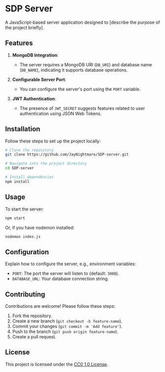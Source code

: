 # SDP Server

A JavaScript-based server application designed to [describe the purpose of the project briefly].

## Features

1. **MongoDB Integration**:
   - The server requires a MongoDB URI (`DB_URI`) and database name (`DB_NAME`), indicating it supports database operations.

2. **Configurable Server Port**:
   - You can configure the server's port using the `PORT` variable.

3. **JWT Authentication**:
   - The presence of `JWT_SECRET` suggests features related to user authentication using JSON Web Tokens.

## Installation

Follow these steps to set up the project locally:

```bash
# Clone the repository
git clone https://github.com/JayNightmare/SDP-server.git

# Navigate into the project directory
cd SDP-server

# Install dependencies
npm install
```

## Usage

To start the server:

```bash
npm start
```

Or, if you have nodemon installed:

```bash
nodemon index.js
```

## Configuration

Explain how to configure the server, e.g., environment variables:

- `PORT`: The port the server will listen to (default: `3000`).
- `DATABASE_URL`: Your database connection string.

## Contributing

Contributions are welcome! Please follow these steps:

1. Fork the repository.
2. Create a new branch (`git checkout -b feature-name`).
3. Commit your changes (`git commit -m 'Add feature'`).
4. Push to the branch (`git push origin feature-name`).
5. Create a pull request.

## License

This project is licensed under the [CC0 1.0 License](LICENSE).
